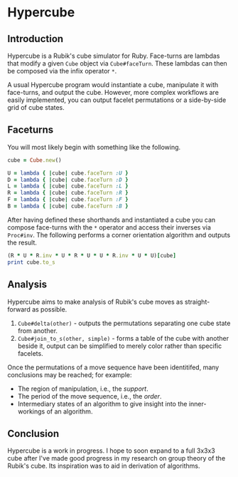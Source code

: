Hypercube
=========

Introduction
------------
Hypercube is a Rubik's cube simulator for Ruby. Face-turns are lambdas that modify a given `Cube` object via `Cube#faceTurn`. These lambdas can then be composed via the infix operator `*`.

A usual Hypercube program would instantiate a cube, manipulate it with face-turns, and output the cube. However, more complex workflows are easily implemented, you can output facelet permutations or a side-by-side grid of cube states.

Faceturns
---------
You will most likely begin with something like the following.

```ruby
cube = Cube.new()

U = lambda { |cube| cube.faceTurn :U }
D = lambda { |cube| cube.faceTurn :D }
L = lambda { |cube| cube.faceTurn :L }
R = lambda { |cube| cube.faceTurn :R }
F = lambda { |cube| cube.faceTurn :F }
B = lambda { |cube| cube.faceTurn :B }
```

After having defined these shorthands and instantiated a cube you can compose face-turns with the `*` operator and access their inverses via `Proc#inv`. The following performs a corner orientation algorithm and outputs the result.

```ruby
(R * U * R.inv * U * R * U * U * R.inv * U * U)[cube]
print cube.to_s
```

Analysis
--------
Hypercube aims to make analysis of Rubik's cube moves as straight-forward as possible. 

1. `Cube#delta(other)` - outputs the permutations separating one cube state from another.
2. `Cube#join_to_s(other, simple)` - forms a table of the cube with another beside it, output can be simplified to merely color rather than specific facelets.

Once the permutations of a move sequence have been identitifed, many conclusions may be reached; for example:

- The region of manipulation, i.e., the *support*.
- The period of the move sequence, i.e., the *order*.
- Intermediary states of an algorithm to give insight into the inner-workings of an algorithm.

Conclusion
----------
Hypercube is a work in progress. I hope to soon expand to a full 3x3x3 cube after I've made good progress in my research on group theory of the Rubik's cube. Its inspiration was to aid in derivation of algorithms.
